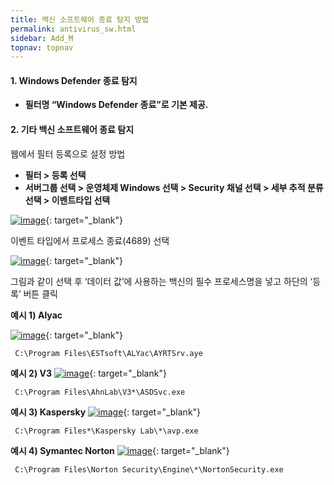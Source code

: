 ```yaml
---
title: 백신 소프트웨어 종료 탐지 방법
permalink: antivirus_sw.html
sidebar: Add_M
topnav: topnav
---
```


#### 1. Windows Defender 종료 탐지

- **필터명 “Windows Defender 종료”로 기본 제공.**
 

#### 2. 기타 백신 소프트웨어 종료 탐지

웹에서 필터 등록으로 설정 방법

- **필터 > 등록 선택**
- **서버그룹 선택 > 운영체제 Windows 선택 > Security 채널 선택 > 세부 추적 분류 선택 > 이벤트타입 선택**


[![image](/docs/images/Additianal/anti/1.png)](/docs/images/Additianal/anti/1.png){: target="_blank"}
 

이벤트 타입에서 프로세스 종료(4689) 선택

[![image](/docs/images/Additianal/anti/2.png)](/docs/images/Additianal/anti/2.png){: target="_blank"}

그림과 같이 선택 후 ‘데이터 값’에 사용하는 백신의 필수 프로세스명을 넣고 하단의 ‘등록’ 버튼 클릭


**예시 1) Alyac**

[![image](/docs/images/Additianal/anti/3.png)](/docs/images/Additianal/anti/3.png){: target="_blank"}




     C:\Program Files\ESTsoft\ALYac\AYRTSrv.aye

**예시 2) V3**
[![image](/docs/images/Additianal/anti/4.png)](/docs/images/Additianal/anti/4.png){: target="_blank"}




     C:\Program Files\AhnLab\V3*\ASDSvc.exe

**예시 3) Kaspersky**
[![image](/docs/images/Additianal/anti/5.png)](/docs/images/Additianal/anti/5.png){: target="_blank"}


     C:\Program Files*\Kaspersky Lab\*\avp.exe

**예시 4) Symantec Norton**
[![image](/docs/images/Additianal/anti/6.png)](/docs/images/Additianal/anti/6.png){: target="_blank"}



     C:\Program Files\Norton Security\Engine\*\NortonSecurity.exe